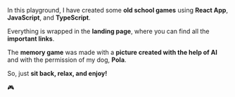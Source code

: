 In this playground, I have created some **old school games** using **React App**, **JavaScript**, and **TypeScript**. 

Everything is wrapped in the **landing page**, where you can find all the **important links**. 

The **memory game** was made with a **picture created with the help of AI** and with the permission of my dog, **Pola**. 

So, just **sit back, relax, and enjoy!**

:video_game:

